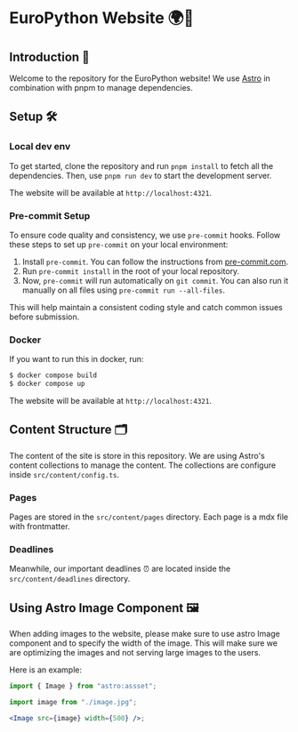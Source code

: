 # EuroPython Website 🌍🐍

## Introduction 👋

Welcome to the repository for the EuroPython website! We use
[Astro](https://astro.build) in combination with pnpm to manage dependencies.

## Setup 🛠️

### Local dev env

To get started, clone the repository and run `pnpm install` to fetch all the
dependencies. Then, use `pnpm run dev` to start the development server.

The website will be available at `http://localhost:4321`.

### Pre-commit Setup

To ensure code quality and consistency, we use `pre-commit` hooks. Follow these
steps to set up `pre-commit` on your local environment:

1. Install `pre-commit`. You can follow the instructions from
   [pre-commit.com](https://pre-commit.com/#install).
2. Run `pre-commit install` in the root of your local repository.
3. Now, `pre-commit` will run automatically on `git commit`. You can also run it
   manually on all files using `pre-commit run --all-files`.

This will help maintain a consistent coding style and catch common issues before
submission.

### Docker

If you want to run this in docker, run:

```sh
$ docker compose build
$ docker compose up
```

The website will be available at `http://localhost:4321`.

## Content Structure 🗂️

The content of the site is store in this repository. We are using Astro's
content collections to manage the content. The collections are configure inside
`src/content/config.ts`.

### Pages

Pages are stored in the `src/content/pages` directory. Each page is a mdx file
with frontmatter.

### Deadlines

Meanwhile, our important deadlines ⏰ are located inside the
`src/content/deadlines` directory.

## Using Astro Image Component 🖼️

When adding images to the website, please make sure to use astro Image component
and to specify the width of the image. This will make sure we are optimizing the
images and not serving large images to the users.

Here is an example:

```jsx
import { Image } from "astro:assset";

import image from "./image.jpg";

<Image src={image} width={500} />;
```
